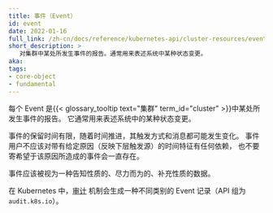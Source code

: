 ```yaml
---
title: 事件（Event）
id: event
date: 2022-01-16
full_link: /zh-cn/docs/reference/kubernetes-api/cluster-resources/event-v1/
short_description: >
   对集群中某处所发生事件的报告。通常用来表述系统中某种状态变更。
aka: 
tags:
- core-object
- fundamental
---
```

<!--
title: Event
id: event
date: 2022-01-16
full_link: /docs/reference/kubernetes-api/cluster-resources/event-v1/
short_description: >
   A report of an event somewhere in the cluster. It generally denotes some state change in the system.
aka: 
tags:
- core-object
- fundamental
-->

<!--
Each Event is a report of an event somewhere in the {{< glossary_tooltip text="cluster" term_id="cluster" >}}. 
It generally denotes some state change in the system.
-->
每个 Event 是{{< glossary_tooltip text="集群" term_id="cluster" >}}中某处所发生事件的报告。
它通常用来表述系统中的某种状态变更。

<!--more-->

<!--
Events have a limited retention time and triggers and messages may evolve with time. 
Event consumers should not rely on the timing of an event with a given reason reflecting a consistent underlying trigger, 
or the continued existence of events with that reason. 
-->
事件的保留时间有限，随着时间推进，其触发方式和消息都可能发生变化。
事件用户不应该对带有给定原因（反映下层触发源）的时间特征有任何依赖，
也不要寄希望于该原因所造成的事件会一直存在。

<!--
Events should be treated as informative, best-effort, supplemental data.
-->
事件应该被视为一种告知性质的、尽力而为的、补充性质的数据。

<!--
In Kubernetes, [auditing](/docs/tasks/debug/debug-cluster/audit/) generates a different kind of
Event record (API group `audit.k8s.io`).
-->
在 Kubernetes 中，[审计](/zh-cn/docs/tasks/debug/debug-cluster/audit/)
机制会生成一种不同类别的 Event 记录（API 组为 `audit.k8s.io`）。
